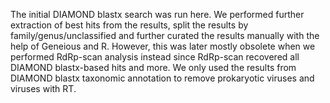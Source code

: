 The initial DIAMOND blastx search was run here. We performed further extraction of best hits from the results, split the results by family/genus/unclassified and further curated the results manually with the help of Geneious and R. However, this was later mostly obsolete when we performed RdRp-scan analysis instead since RdRp-scan recovered all DIAMOND blastx-based hits and more. We only used the results from DIAMOND blastx taxonomic annotation to remove prokaryotic viruses and viruses with RT.
